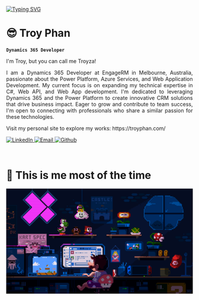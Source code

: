 
<p align="left">
    <a href="https://git.io/typing-svg"><img src="https://readme-typing-svg.demolab.com?font=Nunito&weight=500&duration=2000&pause=500&color=22F7F5&vCenter=true&multiline=true&random=false&width=600&height=80&lines=DYNAMICS+365+DEVELOPER;POWER+PLATFORM+AND+AZURE+SERVICES+ENTHUSIASTS;ON+MY+WAY+TO+BECOME+THE+COOLEST+DEVELOPER" alt="Typing SVG" /></a>
</p>
<div align="left">
    <h1 align="left">😎 Troy Phan</h1>
</div>

**`Dynamics 365 Developer`**

  <!-- personal detail -->
<p style='text-align: justify;'>
I'm Troy, but you can call me Troyza!
</p>
<p style='text-align: justify;'>
I am a Dynamics 365 Developer at EngageRM in Melbourne, Australia, passionate about the Power Platform, Azure Services, and Web Application Development. 
My current focus is on expanding my technical expertise in C#, Web API, and Web App development. I'm dedicated to leveraging Dynamics 365 and the Power Platform to create innovative CRM solutions that drive business impact. 
Eager to grow and contribute to team success, I'm open to connecting with professionals who share a similar passion for these technologies.
</p>
<p>
    Visit my personal site to explore my works: https://troyphan.com/
</p>

<p align="left">
    <a href="https://www.linkedin.com/in/vuphanit/">
        <img alt="LinkedIn" title="LinkedIn" src="https://custom-icon-badges.demolab.com/badge/LinkedIn-0077B5?style=for-the-badge&logo=linkedin&logoColor=white"/>
    </a>
    <a href="mailto:troyphan98@gmail.com">
        <img alt="Email" title="Email" src="https://custom-icon-badges.demolab.com/badge/Email-8B0000?style=for-the-badge&logo=mail&logoColor=white">
    </a>
    <a href="https://github.com/phanvuminhtrung">
        <img alt="Github" title="Github" src="https://custom-icon-badges.demolab.com/badge/Github-fafafa?style=for-the-badge&logo=github&logoColor=black">
    </a>
</p>
<br />
<div align="center">
    <h1 align="left">🌟 This is me most of the time</h1>
</div>
<img src="./assets/background.gif" alt="banner" width="700">










